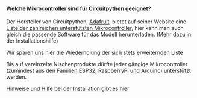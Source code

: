 #### Welche Mikrocontroller sind für Circuitpython geeignet?

Der Hersteller von Circuitpython, [Adafruit](https://www.adafruit.com), bietet auf seiner Website eine [Liste der zahlreichen unterstützten Mikrocontroller](https://circuitpython.org/downloads), hier kann man auch gleich die passende Software für das Modell herunterladen. (Mehr dazu in der Installationshilfe)

Wir sparen uns hier die Wiederholung der sich stets erweiternden Liste

Bis auf vereinzelte Nischenprodukte dürfte jeder gängige Mikrocontroller (zumindest aus den Familien ESP32, RaspberryPi und Arduino) unterstützt werden. 

[Hinweise und Hilfe bei der Installation gibt es hier](installationguide.md)

